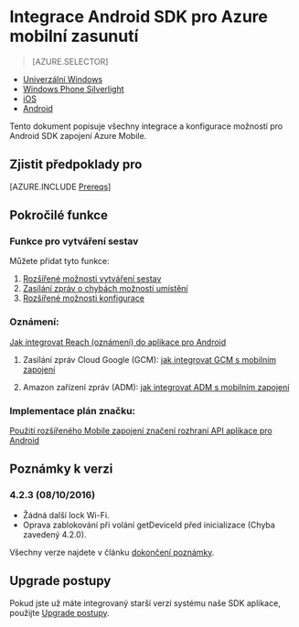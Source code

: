 <properties
    pageTitle="Integrace Android SDK pro Azure mobilní zasunutí"
    description="Popisuje, jak integrovat Azure Mobile zapojení SDK v aplikacích pro Android"
    services="mobile-engagement"
    documentationCenter="mobile"
    authors="piyushjo"
    manager="erikre"
    editor="" />

<tags
    ms.service="mobile-engagement"
    ms.workload="mobile"
    ms.tgt_pltfrm="mobile-android"
    ms.devlang="Java"
    ms.topic="article"
    ms.date="08/12/2016"
    ms.author="piyushjo;ricksal" />

# <a name="android-sdk-integration-for-azure-mobile-engagement"></a>Integrace Android SDK pro Azure mobilní zasunutí

> [AZURE.SELECTOR]
- [Univerzální Windows](mobile-engagement-windows-store-sdk-overview.md)
- [Windows Phone Silverlight](mobile-engagement-windows-phone-sdk-overview.md)
- [iOS](mobile-engagement-ios-sdk-overview.md)
- [Android](mobile-engagement-android-sdk-overview.md)

Tento dokument popisuje všechny integrace a konfigurace možností pro Android SDK zapojení Azure Mobile.

## <a name="prerequisites"></a>Zjistit předpoklady pro

[AZURE.INCLUDE [Prereqs](../../includes/mobile-engagement-android-prereqs.md)]

## <a name="advanced-features"></a>Pokročilé funkce

### <a name="reporting-features"></a>Funkce pro vytváření sestav

Můžete přidat tyto funkce:

1. [Rozšířené možnosti vytváření sestav](mobile-engagement-android-advanced-reporting.md)
2. [Zasílání zpráv o chybách možností umístění](mobile-engagement-android-location-reporting.md)
3. [Rozšířené možnosti konfigurace](mobile-engagement-android-advanced-configuration.md)

### <a name="notifications"></a>Oznámení:
[Jak integrovat Reach (oznámení) do aplikace pro Android](mobile-engagement-android-integrate-engagement-reach.md)

1. Zasílání zpráv Cloud Google (GCM): [jak integrovat GCM s mobilním zapojení](mobile-engagement-android-gcm-integrate.md)

2. Amazon zařízení zpráv (ADM): [jak integrovat ADM s mobilním zapojení](mobile-engagement-android-adm-integrate.md)

### <a name="tag-plan-implementation"></a>Implementace plán značku:
[Použití rozšířeného Mobile zapojení značení rozhraní API aplikace pro Android](mobile-engagement-android-use-engagement-api.md)

## <a name="release-notes"></a>Poznámky k verzi

### <a name="423-08102016"></a>4.2.3 (08/10/2016)

 - Žádná další lock Wi-Fi.
 - Oprava zablokování při volání getDeviceId před inicializace (Chyba zavedený 4.2.0).

Všechny verze najdete v článku [dokončení poznámky](mobile-engagement-android-release-notes.md).

## <a name="upgrade-procedures"></a>Upgrade postupy

Pokud jste už máte integrovaný starší verzí systému naše SDK aplikace, použijte [Upgrade postupy](mobile-engagement-android-upgrade-procedure.md).
